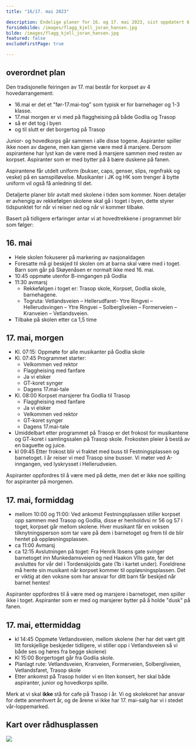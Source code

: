 ```yaml
---
title: "16/17. mai 2023"

description: Endelige planer for 16. og 17. mai 2023, sist oppdatert 6. mai 2023
forsidebilde: /images/flagg_kjell_joran_hansen.jpg
bilde: /images/flagg_kjell_joran_hansen.jpg
featured: false
excludeFirstPage: true

---
```


## overordnet plan

Den tradisjonelle feiringen av 17. mai består for korpset av 4 hovedarrangement:

* 16.mai er det et "før-17.mai-tog" som typisk er for barnehager og 1-3 klasse.
* 17.mai morgen er vi med på flaggheising på både Godlia og Trasop
* så er det tog i byen
* og til slutt er det borgertog på Trasop

Junior- og hovedkorps går sammen i alle disse togene. Aspiranter spiller ikke noen av dagene, men kan gjerne være med å marsjere. Dersom aspirantene har lyst kan de være med å marsjere sammen med resten av korpset. Aspiranter som er med bytter på å bære duskene på fanen.

Aspirantene får utdelt uniform (bukser, caps, genser, slips, regnfrakk og veske) på en samspilløvelse. Musikanter i JK og HK som trenger å bytte uniform vil også få anledning til det. 

Detaljerte planer blir avtalt med skolene i tiden som kommer. Noen detaljer er avhengig av rekkefølgen skolene skal gå i toget i byen, dette styrer tidspunktet for når vi reiser ned og når vi kommer tilbake. 

Basert på tidligere erfaringer antar vi at hovedtrekkene i programmet blir som følger:

## 16. mai

* Hele skolen fokuserer på markering av nasjonaldagen
* Foresatte må gi beskjed til skolen om at barna skal være med i toget. Barn som går på Skøyenåsen er normalt ikke med 16. mai.
* 10:45 oppmøte utenfor B-inngangen på Godlia
* 11:30 avmarsj
  - Rekkefølgen i toget er: Trasop skole, Korpset, Godlia skole, barnehagene. 
  - Togruta: Vetlandsveien – Hellerudfaret- Ytre  Ringvei – Hellerudsvingen – Ytre Ringvei –  Solbergliveien – Formerveien – Kranveien – Vetlandsveien.
* Tilbake på skolen etter ca 1,5 time


## 17. mai, morgen

* Kl. 07:15: Oppmøte for alle musikanter på Godlia skole
* Kl. 07:45 Programmet starter: 
  * Velkommen ved rektor
  * Flaggheising med fanfare
  * Ja vi elsker
  * GT-koret synger 
  * Dagens 17.mai-tale
* Kl. 08:00 Korpset marsjerer fra Godlia til Trasop
  * Flaggheising med fanfare
  * Ja vi elsker
  * Velkommen ved rektor
  * GT-koret synger
  * Dagens 17.mai-tale
* Umiddelbart etter programmet på Trasop er det frokost for musikantene og GT-koret i samlingssalen på Trasop skole. Frokosten pleier å bestå av en baguette og juice. 
* kl 09:45 Etter frokost blir vi fraktet med buss til Festningsplassen og barnetoget. I år reiser vi med Trasop sine busser. Vi møter ved A-inngangen, ved lyskrysset i Hellerudveien.

Aspiranter oppfordres til å være med på dette, men det er ikke noe spilling for aspiranter på morgenen.

## 17. mai, formiddag

* mellom 10:00 og 11:00: Ved ankomst Festningsplassen stiller korpset opp sammen med Trasop og Godlia, disse er henholdvsi nr 56 og 57 i toget, korpset går mellom skolene. Hver musikant får en voksen tilknytningsperson som tar vare på dem i barnetoget og frem til de blir hentet på oppløsningsplassen.
* ca 11:00 Avmarsj
* ca 12:15 Avslutningen på toget: Fra Henrik Ibsens gate svinger barnetoget inn Munkedamsveien og ned Haakon VIIs gate, før det avsluttes for vår del i Tordenskjolds gate (1b i kartet under). Foreldrene må hente sin musikant når korpset kommer til oppløsningsplassen. Det er viktig at den voksne som har ansvar for ditt barn får beskjed når barnet hentes!

Aspiranter oppfordres til å være med og marsjere i barnetoget, men spiller ikke i toget. Aspiranter som er med og marsjerer bytter på å holde "dusk" på fanen.

## 17. mai, ettermiddag

* kl 14:45 Oppmøte Vetlandsveien, mellom skolene (her har det vært gitt litt forskjellige beskjeder tidligere, vi stiller opp i Vetlandsveien så vi både ses og høres fra begge skolene)
* Kl 15:00 Borgertoget går fra Godlia skole. 
* Planlagt rute: Vetlandsveien, Kranveien, Formerveien, Solbergliveien, Vetlandsfaret, Trasop skole
* Etter ankomst på Trasop holder vi en liten konsert, her skal både aspiranter, junior og hovedkorps spille.

Merk at vi skal **ikke** stå for cafe på Trasop i år. Vi og skolekoret har ansvar for dette annenhvert år, og de årene vi ikke har 17. mai-salg har vi i stedet vår-loppemarked.

## Kart over rådhusplassen

<a href="/images/kart_17mai_2023.png">
<img src="/images/kart_17mai_2023.png">
</a>